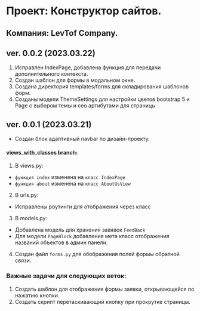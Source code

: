 # Проект: Конструктор сайтов.
## Компания: LevTof Company.



ver. 0.0.2 (2023.03.22)
-------
1. Исправлен IndexPage, добавлена функция для передачи дополнительного контекста.
2. Создан шаблон для формы в модальном окне.
3. Создана директория templates/forms для складирования шаблонов форм.
4. Созданы модели ThemeSettings для настройки цветов bootstrap 5 и Page с выбором темы и ceo артибутами для страницы



ver. 0.0.1 (2023.03.21)
-------

- Создан блок адаптивный navbar по дизайн-проекту.
#### views_with_classes branch:
1. В views.py:
 - `функция index` изменена на `класс IndexPage`
 - `функция about` изменена на `класс AboutUsView`
2. В urls.py:
- Исправлены роутинги для отображения через класс
3. В models.py:
- Добавлена модель для хранения завявок `FeedBack`
- Для модели `PageBlock` добавления мета класс отображения названий объектов в админ панели.
4. Создан файл `forms.py` для обображения полей формы обратной связи.

### Важные задачи для следующих веток:
1. Создать шаблон для отображения формы заявки, открывающейся по нажатию кнопки.
2. Создать скрипт перетаскивающий кнопку при прокрутке страницы.



